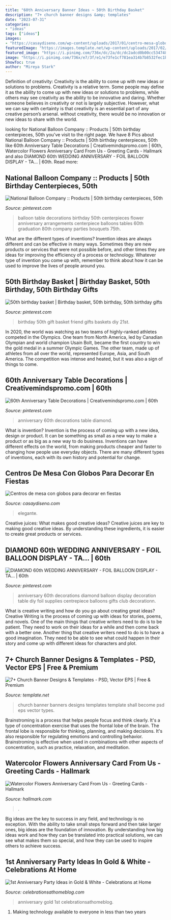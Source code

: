 ```yaml
---
title: "60th Anniversary Banner Ideas ~ 50th Birthday Basket"
description: "7+ church banner designs &amp; templates"
date: "2023-07-31"
categories:
- "ideas"
tags: ["ideas"]
images:
- "https://casaydiseno.com/wp-content/uploads/2017/01/centro-mesa-globos.jpeg"
featuredImage: "https://images.template.net/wp-content/uploads/2017/02/03231918/Church-Wedding-Banner.jpg"
featured_image: "https://i.pinimg.com/736x/dc/2a/dc/dc2adcd0b00cc534748c77d99eb62113--table-flower-arrangements-balloon-arrangements.jpg"
image: "https://i.pinimg.com/736x/e7/3f/e1/e73fe1cf781ea314b7b8532fec1bc50d--birthday-basket-th-birthday.jpg"
ShowToc: true
author: "Mireya Stark"
---
```



Definition of creativity: Creativity is the ability to come up with new ideas or solutions to problems.
Creativity is a relative term. Some people may define it as the ability to come up with new ideas or solutions to problems, while others may see creativity as the ability to be innovative and daring. Whether someone believes in creativity or not is largely subjective. However, what we can say with certainty is that creativity is an essential part of any creative person’s arsenal. without creativity, there would be no innovation or new ideas to share with the world.

	

		
looking for National Balloon Company :: Products | 50th birthday centerpieces, 50th you've visit to the right page. We have 8 Pics about National Balloon Company :: Products | 50th birthday centerpieces, 50th like 60th Anniversary Table Decorations | Creativemindspromo.com | 60th, Watercolor Flowers Anniversary Card From Us - Greeting Cards - Hallmark and also DIAMOND 60th WEDDING ANNIVERSARY - FOIL BALLOON DISPLAY - TA… | 60th. Read more:
		
    
## National Balloon Company :: Products | 50th Birthday Centerpieces, 50th

<img loading=lazy src="https://i.pinimg.com/736x/dc/2a/dc/dc2adcd0b00cc534748c77d99eb62113--table-flower-arrangements-balloon-arrangements.jpg" onerror="this.onerror=null;this.src='https://tse2.mm.bing.net/th?id=OIP.tRlIUXpRKyJuRH3KTU6tYgHaJ4&amp;pid=15.1';" alt="National Balloon Company :: Products | 50th birthday centerpieces, 50th">

_Source: pinterest.com_

>balloon table decorations birthday 50th centerpieces flower anniversary arrangements centerpiece balloons tables 60th graduation 80th company parties bouquets 75th. 

	

What are the different types of inventions?
Invention ideas are always different and can be effective in many ways. Sometimes they are new products or services that were not possible before, and other times they are ideas for improving the efficiency of a process or technology. Whatever type of invention you come up with, remember to think about how it can be used to improve the lives of people around you.

    
## 50th Birthday Basket | Birthday Basket, 50th Birthday, 50th Birthday Gifts

<img loading=lazy src="https://i.pinimg.com/736x/e7/3f/e1/e73fe1cf781ea314b7b8532fec1bc50d--birthday-basket-th-birthday.jpg" onerror="this.onerror=null;this.src='https://tse1.mm.bing.net/th?id=OIP.D_ySu-Ocrr0Xd1fF7fB-iQHaJ3&amp;pid=15.1';" alt="50th birthday basket | Birthday basket, 50th birthday, 50th birthday gifts">

_Source: pinterest.com_

>birthday 50th gift basket friend gifts baskets diy 21st. 

	

In 2020, the world was watching as two teams of highly-ranked athletes competed in the Olympics. One team from North America, led by Canadian Olympian and world champion Usain Bolt, became the first country to win the gold medal in a summer Olympic Games. The other team, made up of athletes from all over the world, represented Europe, Asia, and South America. The competition was intense and heated, but it was also a sign of things to come.

    
## 60th Anniversary Table Decorations | Creativemindspromo.com | 60th

<img loading=lazy src="https://i.pinimg.com/736x/5b/c9/88/5bc9888c77cfef9f1ef4d01f3e0ce378.jpg" onerror="this.onerror=null;this.src='https://tse2.mm.bing.net/th?id=OIP.cKogZchPxbXWQ-H1dh_WCwHaJ3&amp;pid=15.1';" alt="60th Anniversary Table Decorations | Creativemindspromo.com | 60th">

_Source: pinterest.com_

>anniversary 60th decorations table diamond. 

	

What is invention?
Invention is the process of coming up with a new idea, design or product. It can be something as small as a new way to make a product or as big as a new way to do business. Inventions can have different effects on the world, from making products cheaper and faster to changing how people use everyday objects. There are many different types of inventions, each with its own history and potential for change.

    
## Centros De Mesa Con Globos Para Decorar En Fiestas

<img loading=lazy src="https://casaydiseno.com/wp-content/uploads/2017/01/centro-mesa-globos.jpeg" onerror="this.onerror=null;this.src='https://tse4.mm.bing.net/th?id=OIP.AIF0QJv3Q-lgj2JlMfUwOAHaJ3&amp;pid=15.1';" alt="Centros de mesa con globos para decorar en fiestas">

_Source: casaydiseno.com_

>elegante. 

	

Creative juices: What makes good creative ideas?
Creative juices are key to making good creative ideas. By understanding these ingredients, it is easier to create great products or services.

    
## DIAMOND 60th WEDDING ANNIVERSARY - FOIL BALLOON DISPLAY - TA… | 60th

<img loading=lazy src="https://i.pinimg.com/736x/fc/f3/88/fcf38847a113a6123021d47685590e85.jpg" onerror="this.onerror=null;this.src='https://tse2.mm.bing.net/th?id=OIP.nMtVGnFS0Cd8sof4McOxmQHaND&amp;pid=15.1';" alt="DIAMOND 60th WEDDING ANNIVERSARY - FOIL BALLOON DISPLAY - TA… | 60th">

_Source: pinterest.com_

>anniversary 60th decorations diamond balloon display decoration table diy foil supplies centrepiece balloons gifts club decorationn. 

	

What is creative writing and how do you go about creating great ideas?
Creative Writing is the process of coming up with ideas for stories, poems, and novels. One of the main things that creative writers need to do is to be patient. They need to work on their ideas for a while and then come back with a better one. Another thing that creative writers need to do is to have a good imagination. They need to be able to see what could happen in their story and come up with different ideas for characters and plot.

    
## 7+ Church Banner Designs &amp; Templates - PSD, Vector EPS | Free &amp; Premium

<img loading=lazy src="https://images.template.net/wp-content/uploads/2017/02/03231918/Church-Wedding-Banner.jpg" onerror="this.onerror=null;this.src='https://tse4.mm.bing.net/th?id=OIP.DWVaW3lmAUNKgH-1zBDMOgHaLO&amp;pid=15.1';" alt="7+ Church Banner Designs &amp; Templates - PSD, Vector EPS | Free &amp; Premium">

_Source: template.net_

>church banner banners designs templates template shall become psd eps vector types. 

	

Brainstroming is a process that helps people focus and think clearly. It's a type of concentration exercise that uses the frontal lobe of the brain. The frontal lobe is responsible for thinking, planning, and making decisions. It's also responsible for regulating emotions and controlling behavior. Brainstroming is effective when used in combinations with other aspects of concentration, such as practice, relaxation, and meditation.

    
## Watercolor Flowers Anniversary Card From Us - Greeting Cards - Hallmark

<img loading=lazy src="https://www.hallmark.com/dw/image/v2/AALB_PRD/on/demandware.static/-/Sites-hallmark-master/default/dwc4c001e6/images/finished-goods/Watercolor-Flowers-Anniversary-Card-From-Us-root-399AVY2117_PV.1.AVY2117.jpg_Source_Image.jpg" onerror="this.onerror=null;this.src='https://tse1.mm.bing.net/th?id=OIP.xgO6_ODO8hDwe1VPg7dnUQHaKz&amp;pid=15.1';" alt="Watercolor Flowers Anniversary Card From Us - Greeting Cards - Hallmark">

_Source: hallmark.com_

>. 

	

Big ideas are the key to success in any field, and technology is no exception. With the ability to take small steps forward and then take larger ones, big ideas are the foundation of innovation. By understanding how big ideas work and how they can be translated into practical solutions, we can see what makes them so special, and how they can be used to inspire others to achieve success.

    
## 1st Anniversary Party Ideas In Gold &amp; White - Celebrations At Home

<img loading=lazy src="http://celebrationsathomeblog.com/wp-content/uploads/2016/09/anniversary-party-bubbly-7.jpg" onerror="this.onerror=null;this.src='https://tse3.mm.bing.net/th?id=OIP.0ethN-pBSRFlh9dnvbqmMQHaLH&amp;pid=15.1';" alt="1st Anniversary Party Ideas in Gold &amp; White - Celebrations at Home">

_Source: celebrationsathomeblog.com_

>anniversary gold 1st celebrationsathomeblog. 

	

1. Making technology available to everyone in less than two years 

